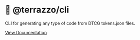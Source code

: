 # 💠 @terrazzo/cli

CLI for generating any type of code from DTCG tokens.json files.

[View Documentation](https://terrazzi-docs-beta.pages.dev)
